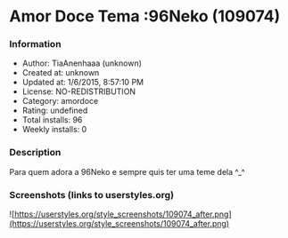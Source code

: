 # Amor Doce Tema :96Neko (109074)

### Information
- Author: TiaAnenhaaa (unknown)
- Created at: unknown
- Updated at: 1/6/2015, 8:57:10 PM
- License: NO-REDISTRIBUTION
- Category: amordoce
- Rating: undefined
- Total installs: 96
- Weekly installs: 0


### Description
Para quem adora a 96Neko e sempre quis ter uma teme dela ^_^


### Screenshots (links to userstyles.org)
![https://userstyles.org/style_screenshots/109074_after.png](https://userstyles.org/style_screenshots/109074_after.png)


